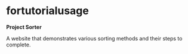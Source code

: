 # fortutorialusage

**Project Sorter**

A website that demonstrates various sorting methods and their steps to complete.
